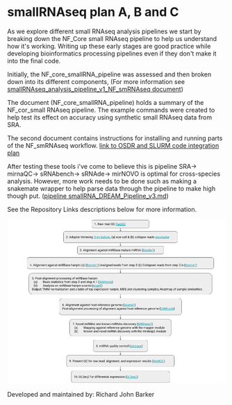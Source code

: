 # smallRNAseq plan A, B and C

As we explore different small RNAseq analysis pipelines we start by breaking down the NF_Core small RNAseq pipeline to help us understand how it's working. 
Writing up these early stages are good practice while developing bioinformatics processing pipelines even if they don't make it into the final code.

Initially, the NF_core_smallRNA_pipeline was assessed and then broken down into its different components, (For more information see [smallRNAseq_analysis_pipeline_v1_NF_smRNAseq document](https://github.com/dr-richard-barker/smrRNAseq/blob/main/smallRNAseq_analysis_pipeline_v1_NF_smRNAseq.png))

The document (NF_core_smallRNA_pipeline) holds a summary of the NF_cor_small RNAseq pipeline.
The example commands were created to help test its effect on accuracy using synthetic small RNAseq data from SRA. 

The second document contains instructions for installing and running parts of the NF_smRNAseq workflow.
[link to OSDR and SLURM code integration plan](https://github.com/dr-richard-barker/smrRNAseq/blob/main/smallRNAseq_nf_cor_slurm_v2_for_OSDR)

After testing these tools i've come to believe this is pipeline  SRA-> mirnaQC-> sRNAbench-> sRNAde-> mirNOVO is optimal for cross-species analysis.
However, more work needs to be done such as making a snakemate wrapper to help parse data through the pipeline to make high though put. 
([pipeline smallRNA_DREAM_Pipeline_v3.md](https://github.com/dr-richard-barker/smrRNAseq/blob/main/smallRNA_DREAM_Pipeline_v3.md)) 

See the Repository Links descriptions below for more information. 

![deconstructing the nf_core_smRNAseq pipeline](/smallRNAseq_analysis_pipeline_v1_NF_smRNAseq.png)


Developed and maintained by:
Richard John Barker
